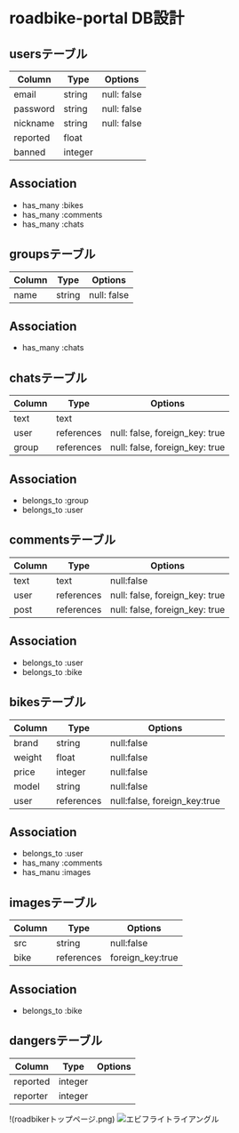 # roadbike-portal DB設計
## usersテーブル
|Column|Type|Options|
|------|----|-------|
|email|string|null: false|
|password|string|null: false|
|nickname|string|null: false|
|reported|float||
|banned|integer||
## Association
- has_many :bikes
- has_many :comments
- has_many :chats
## groupsテーブル
|Column|Type|Options|
|------|----|-------|
|name|string|null: false|
## Association
- has_many :chats
## chatsテーブル
|Column|Type|Options|
|------|----|-------|
|text|text||
|user|references|null: false, foreign_key: true|
|group|references|null: false, foreign_key: true|
## Association
- belongs_to :group
- belongs_to :user
## commentsテーブル
|Column|Type|Options|
|------|----|-------|
|text|text|null:false|
|user|references|null: false, foreign_key: true|
|post|references|null: false, foreign_key: true|
## Association
- belongs_to :user
- belongs_to :bike
## bikesテーブル
|Column|Type|Options|
|------|----|-------|
|brand|string|null:false|
|weight|float|null:false|
|price|integer|null:false|
|model|string|null:false|
|user|references|null:false, foreign_key:true|
## Association
- belongs_to :user
- has_many :comments
- has_manu :images
## imagesテーブル
|Column|Type|Options|
|------|----|-------|
|src|string|null:false|
|bike|references|foreign_key:true|
## Association
- belongs_to :bike
## dangersテーブル
|Column|Type|Options|
|------|----|-------|
|reported|integer||
|reporter|integer||

!(roadbikerトップページ.png)
![エビフライトライアングル](http://i.imgur.com/Jjwsc.jpg "サンプル")

